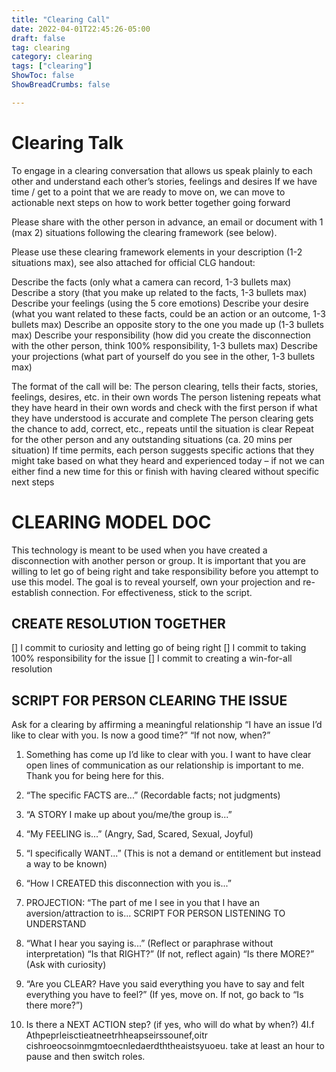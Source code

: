 ```yaml
---
title: "Clearing Call"
date: 2022-04-01T22:45:26-05:00
draft: false
tag: clearing
category: clearing
tags: ["clearing"]
ShowToc: false
ShowBreadCrumbs: false

---
```

# Clearing Talk

To engage in a clearing conversation that allows us speak plainly to each other and understand each other’s stories, feelings and desires
If we have time / get to a point that we are ready to move on, we can move to actionable next steps on how to work better together going forward
 
Please share with the other person in advance, an email or document with 1 (max 2) situations following the clearing framework (see below).

Please use these clearing framework elements in your description (1-2 situations max), see also attached for official CLG handout:

Describe the facts (only what a camera can record, 1-3 bullets max)
Describe a story (that you make up related to the facts, 1-3 bullets max)
Describe your feelings (using the 5 core emotions)
Describe your desire (what you want related to these facts, could be an action or an outcome, 1-3 bullets max)
Describe an opposite story to the one you made up (1-3 bullets max)
Describe your responsibility (how did you create the disconnection with the other person, think 100% responsibility, 1-3 bullets max)
Describe your projections (what part of yourself do you see in the other, 1-3 bullets max)

The format of the call will be:
The person clearing, tells their facts, stories, feelings, desires, etc. in their own words
The person listening repeats what they have heard in their own words and check with the first person if what they have understood is accurate and complete
The person clearing gets the chance to add, correct, etc., repeats until the situation is clear
Repeat for the other person and any outstanding situations (ca. 20 mins per situation)
If time permits, each person suggests specific actions that they might take based on what they heard and experienced today – if not we can either find a new time for this or finish with having cleared without specific next steps

# CLEARING MODEL DOC

This technology is meant to be used when you have created a disconnection with another person or group. It is important that you are willing to let go of being right and take responsibility before you attempt to use this model. The goal is to reveal yourself, own your projection and re-establish connection. For effectiveness, stick to the script.

## CREATE RESOLUTION TOGETHER
[] I commit to curiosity and letting go of being right
[] I commit to taking 100% responsibility for the issue 
[] I commit to creating a win-for-all resolution


## SCRIPT FOR PERSON CLEARING THE ISSUE

Ask for a clearing by affirming a meaningful relationship “I have an issue I’d like to clear with you. Is now a good time?” “If not now, when?”

1. Something has come up I’d like to clear with you. I want to have clear open lines of communication as our relationship is important to me. Thank you for being here for this.

2. “The specific FACTS are...” (Recordable facts; not judgments)
3. “A STORY I make up about you/me/the group is...”
4. “My FEELING is...” (Angry, Sad, Scared, Sexual, Joyful)
5. “I specifically WANT...” (This is not a demand or entitlement but instead a way to be known)
6. “How I CREATED this disconnection with you is...”

7. PROJECTION: “The part of me I see in you that I have an aversion/attraction to is...
SCRIPT FOR PERSON LISTENING TO UNDERSTAND
1. “What I hear you saying is...” (Reflect or paraphrase without interpretation) “Is that RIGHT?” (If not, reflect again)
“Is there MORE?” (Ask with curiosity)
2. “Are you CLEAR? Have you said everything you have to say and felt everything you have to feel?” (If yes, move on. If not, go back to “Is there more?”)
3. Is there a NEXT ACTION step? (if yes, who will do what by when?)
4I.f Athpeprleisctieatneetrhheapseirssounef,oitr cishroeocsoinmgmtoecnledaerdththeaistsyuoeu. take at least an hour to pause and then switch roles.
